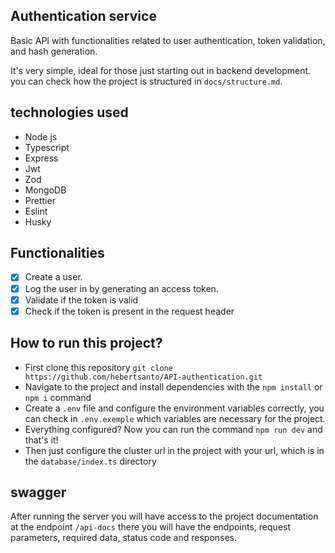 ## Authentication service

Basic API with functionalities related to user authentication, token validation, and hash generation.

It's very simple, ideal for those just starting out in backend development.
you can check how the project is structured in `docs/structure.md`.

## technologies used

- Node js
- Typescript
- Express
- Jwt
- Zod
- MongoDB
- Prettier
- Eslint
- Husky

 ## Functionalities

- [x] Create a user.
- [x] Log the user in by generating an access token.
- [x] Validate if the token is valid
- [x] Check if the token is present in the request header

## How to run this project?

- First clone this repository `git clone https://github.com/hebertsanto/API-authentication.git`
- Navigate to the project and install dependencies with the `npm install` or `npm i` command
- Create a `.env` file and configure the environment variables correctly, you can check in `.env.exemple` which variables are necessary for the project.
- Everything configured? Now you can run the command `npm run dev` and that's it!
- Then just configure the cluster url in the project with your url, which is in the `database/index.ts` directory

 ## swagger

 After running the server you will have access to the project documentation at the endpoint `/api-docs` there you will have the endpoints,
 request parameters, required data, status code and responses.
